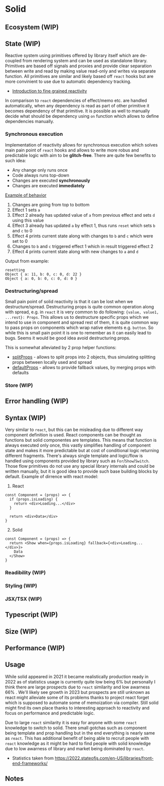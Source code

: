 # Solid

## Ecosystem (WIP)

## State (WIP)

Reactive system using primitives offered by library itself which are de-coupled from rendering system and can be used as standalone library. Primitives are based off signals and proxies and provide clear separation between write and read by making value read-only and writes via separate function. All primitives are similar and likely based off `react` hooks but are more convinient to use due to automatic dependency tracking.

- [Introduction to fine grained reactivity](https://dev.to/ryansolid/a-hands-on-introduction-to-fine-grained-reactivity-3ndf)

In comparison to `react` dependencies of effect/memo etc. are handled automatically, when any dependency is read as part of other primitive it becomes dependency of that primitive. It is possible as well to manually decide what should be dependency using `on` function which allows to define dependencies manually.

### Synchronous execution

Implementation of reactivity allows for synchronous execution which solves main pain point of `react` hooks and allows to write more robus and predictable logic with aim to be **glitch-free**. There are quite few benefits to such idea:
- Any change only runs once
- Code always runs top-down
- Changes are executed **synchronously**
- Changes are executed **immediately**

[Example of behavior](https://github.com/Nvos/comparison2023/app-solid/src/State1.tsx)
1. Changes are going from top to bottom
2. Effect 1 sets `a`
3. Effect 2 already has updated value of `a` from previous effect and sets `d` using this value
4. Effect 3 already has updated `a` by effect 1, thus runs `reset` which sets `b` and `c` to 0
5. Effect 4 prints current state along with changes to `b` and `c` which were set to 0
6. Changes to `b` and `c` triggered effect 1 which in result triggered effect 2
7. Effect 4 prints current state along with new changes to `a` and `d`

Output from example:
```
resetting
Object { a: 11, b: 0, c: 0, d: 22 }
Object { a: 0, b: 0, c: 0, d: 0 }
```

### Destructuring/spread
Small pain point of solid reactivity is that it can be lost when we destructure/spread. Destructuring props is quite common operation along with spread, e.g. in `react` it is very common to do following: `{value, value1, ...rest}: Props`. This allows us to destructure specific props which we intend to use in component and spread rest of them, it is quite common way to pass props on components which wrap native elements e.g. `button`. So while this is small pain point it is one to remember as it can easily lead to bugs. Seems it would be good idea avoid destructuring props.

This is somewhat alleviated by 2 prop helper functions:
- [splitProps](https://www.solidjs.com/tutorial/props_split) - allows to split props into 2 objects, thus simulating splitting props between locally used and spread
- [defaultProps](https://www.solidjs.com/tutorial/props_defaults) - allows to provide fallback values, by merging props with defaults

### Store (WIP)

## Error handling (WIP)

## Syntax (WIP)

Very similar to `react`, but this can be misleading due to different way component definition is used. React components can be thought as functions but solid componentes are templates. This means that function is always executed only once, this vastly simplifies handling of component state and makes it more predictable but at cost of conditional logic returning different fragments. There's always single template and logic/flow is handled using components provided by library such as `For`/`Show`/`Switch`. Those flow primitives do not use any special library internals and could be written manually, but it is good idea to provide such base building blocks by default. Example of dirrence with react model:

1. React
```tsx
const Component = (props) => {
  if (props.isLoading) {
    return <div>Loading...</div>
  }

  return <div>Data</div>
}
```
2. Solid 
```tsx
const Component = (props) => {
  return <Show when={props.isLoading} fallback={<div>Loading...</div>}>
    Data
  </Show>
}
```

### Readibility (WIP)

### Styling (WIP)

### JSX/TSX (WIP)

## Typescript (WIP)

## Size (WIP)

## Performance (WIP)

## Usage

While solid appeared in 2021 it became realistically production ready in 2022 as of statistics usage is currently quite low being 6% but personally I think there are large prospects due to `react` similarity and low awarness 66% . We'll likely see growth in 2023 but prospects are still unknown as react might alleviate some of its problems thanks to project react forget which is supposed to automate some of memoization via compiler. Still solid might find its own place thanks to interesting approach to reactivity and focus on performance and predictable logic.

Due to large `react` similarity it is easy for anyone with some `react` knowledge to switch to solid. There small gotchas such as component being template and prop handling but in the end everything is nearly same as `react`. This has additional benefit of being able to recruit people with `react` knowledge as it might be hard to find people with solid knowledge due to low awarness of library and market being dominated by `react`.

- Statistics taken from https://2022.stateofjs.com/en-US/libraries/front-end-frameworks/

## Notes